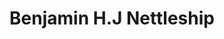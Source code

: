 ---
title: Benjamin H.J Nettleship
collection: members
layout: member.html
image: Benjamin H.J Nettleship.jpg
---